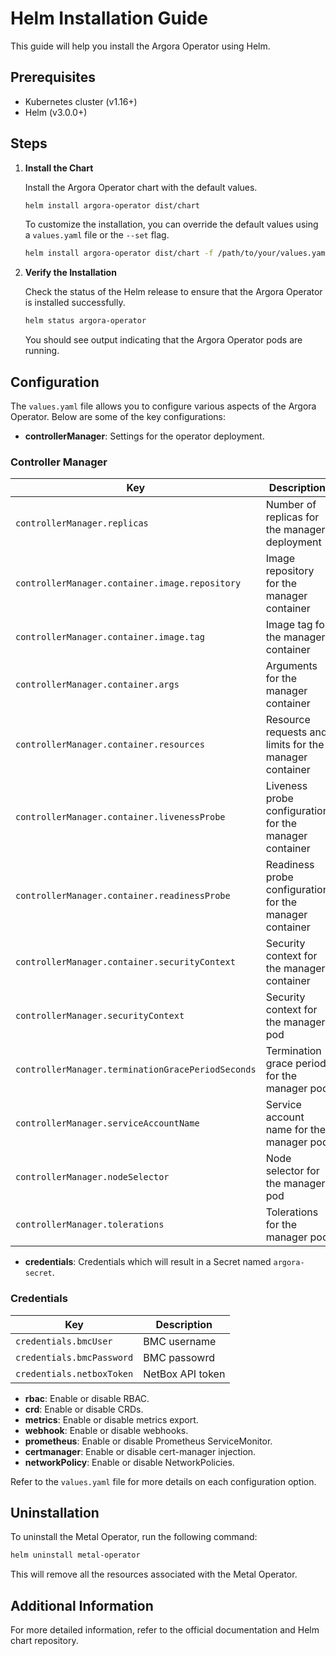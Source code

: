 # Helm Installation Guide

This guide will help you install the Argora Operator using Helm.

## Prerequisites

- Kubernetes cluster (v1.16+)
- Helm (v3.0.0+)

## Steps

1. **Install the Chart**

   Install the Argora Operator chart with the default values.

   ```sh
   helm install argora-operator dist/chart
   ```

   To customize the installation, you can override the default values using a `values.yaml` file or the `--set` flag.

   ```sh
   helm install argora-operator dist/chart -f /path/to/your/values.yaml
   ```

2. **Verify the Installation**

   Check the status of the Helm release to ensure that the Argora Operator is installed successfully.

   ```sh
   helm status argora-operator
   ```

   You should see output indicating that the Argora Operator pods are running.

## Configuration

The `values.yaml` file allows you to configure various aspects of the Argora Operator. Below are some of the key configurations:

- **controllerManager**: Settings for the operator deployment.

### Controller Manager

| Key                                               | Description                                                     | Default Value                                                                                 |
|---------------------------------------------------|-----------------------------------------------------------------|-----------------------------------------------------------------------------------------------|
| `controllerManager.replicas`                      | Number of replicas for the manager deployment                   | `1`                                                                                           |
| `controllerManager.container.image.repository`    | Image repository for the manager container                      | `registry/metal-operator`                                                                     |
| `controllerManager.container.image.tag`           | Image tag for the manager container                             | `"v0.1.0"`                                                                                    |
| `controllerManager.container.args`                | Arguments for the manager container                             | `--probe-image=probe-image`, `--probe-os-image=probe-os-image`, `--registry-url=registry-url` |
| `controllerManager.container.resources`           | Resource requests and limits for the manager container          | `{cpu: 500m, memory: 128Mi}` (limits), `{cpu: 10m, memory: 64Mi}` (requests)                  |
| `controllerManager.container.livenessProbe`       | Liveness probe configuration for the manager container          | `{initialDelaySeconds: 15, periodSeconds: 20, httpGet: {path: /healthz, port: 8081}}`         |
| `controllerManager.container.readinessProbe`      | Readiness probe configuration for the manager container         | `{initialDelaySeconds: 5, periodSeconds: 10, httpGet: {path: /readyz, port: 8081}}`           |
| `controllerManager.container.securityContext`     | Security context for the manager container                      | `{allowPrivilegeEscalation: false, capabilities: {drop: ["ALL"]}}`                            |
| `controllerManager.securityContext`               | Security context for the manager pod                            | `{runAsNonRoot: true, seccompProfile: {type: RuntimeDefault}}`                                |
| `controllerManager.terminationGracePeriodSeconds` | Termination grace period for the manager pod                    | `10`                                                                                          |
| `controllerManager.serviceAccountName`            | Service account name for the manager pod                        | `metal-operator-controller-manager`                                                           |
| `controllerManager.nodeSelector`                  | Node selector for the manager pod                               | `{kubernetes.io/os: linux, kubernetes.io/arch: arm64}`                                        |
| `controllerManager.tolerations`                   | Tolerations for the manager pod                                 | `[{key: node-role.kubernetes.io/control-plane, effect: NoSchedule}]`                          |

- **credentials**: Credentials which will result in a Secret named `argora-secret`.

### Credentials

| Key                       | Description      |
|---------------------------|------------------|
| `credentials.bmcUser`     | BMC username     |
| `credentials.bmcPassword` | BMC passowrd     |
| `credentials.netboxToken` | NetBox API token |

- **rbac**: Enable or disable RBAC.
- **crd**: Enable or disable CRDs.
- **metrics**: Enable or disable metrics export.
- **webhook**: Enable or disable webhooks.
- **prometheus**: Enable or disable Prometheus ServiceMonitor.
- **certmanager**: Enable or disable cert-manager injection.
- **networkPolicy**: Enable or disable NetworkPolicies.

Refer to the `values.yaml` file for more details on each configuration option.

## Uninstallation

To uninstall the Metal Operator, run the following command:

```sh
helm uninstall metal-operator
```

This will remove all the resources associated with the Metal Operator.

## Additional Information

For more detailed information, refer to the official documentation and Helm chart repository.
